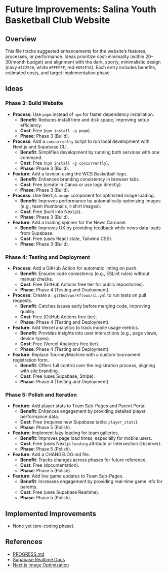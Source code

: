 # Future Improvements: Salina Youth Basketball Club Website

## Overview

This file tracks suggested enhancements for the website’s features, processes, or performance. Ideas prioritize cost-minimality (within $20–$30/month budget) and alignment with the dark, sporty, minimalistic design (navy `#1C2526`, white `#FFFFFF`, red `#D91E18`). Each entry includes benefits, estimated costs, and target implementation phase.

## Ideas

### Phase 3: Build Website
- **Process**: Use `pnpm` instead of `npm` for faster dependency installation.
  - **Benefit**: Reduces install time and disk space, improving setup efficiency.
  - **Cost**: Free (`npm install -g pnpm`).
  - **Phase**: Phase 3 (Build).
- **Process**: Add a `concurrently` script to run local development with Next.js and Supabase CLI.
  - **Benefit**: Simplifies development by running both services with one command.
  - **Cost**: Free (`npm install -g concurrently`).
  - **Phase**: Phase 3 (Build).
- **Feature**: Add a favicon using the WCS Basketball logo.
  - **Benefit**: Enhances branding consistency in browser tabs.
  - **Cost**: Free (create in Canva or use logo directly).
  - **Phase**: Phase 3 (Build).
- **Process**: Use Next.js `image` component for optimized image loading.
  - **Benefit**: Improves performance by automatically optimizing images (e.g., team thumbnails, t-shirt images).
  - **Cost**: Free (built into Next.js).
  - **Phase**: Phase 3 (Build).
- **Feature**: Add a loading spinner for the News Carousel.
  - **Benefit**: Improves UX by providing feedback while news data loads from Supabase.
  - **Cost**: Free (uses React state, Tailwind CSS).
  - **Phase**: Phase 3 (Build).

### Phase 4: Testing and Deployment
- **Process**: Add a GitHub Action for automatic linting on push.
  - **Benefit**: Ensures code consistency (e.g., ESLint rules) without manual checks.
  - **Cost**: Free (GitHub Actions free tier for public repositories).
  - **Phase**: Phase 4 (Testing and Deployment).
- **Process**: Create a `.github/workflows/ci.yml` to run tests on pull requests.
  - **Benefit**: Catches issues early before merging code, improving quality.
  - **Cost**: Free (GitHub Actions free tier).
  - **Phase**: Phase 4 (Testing and Deployment).
- **Feature**: Add Vercel analytics to track mobile usage metrics.
  - **Benefit**: Provides insights into user interactions (e.g., page views, device types).
  - **Cost**: Free (Vercel Analytics free tier).
  - **Phase**: Phase 4 (Testing and Deployment).
- **Feature**: Replace TourneyMachine with a custom tournament registration form.
  - **Benefit**: Offers full control over the registration process, aligning with site branding.
  - **Cost**: Free (uses Supabase, Stripe).
  - **Phase**: Phase 4 (Testing and Deployment).

### Phase 5: Polish and Iteration
- **Feature**: Add player stats to Team Sub-Pages and Parent Portal.
  - **Benefit**: Enhances engagement by providing detailed player performance data.
  - **Cost**: Free (requires new Supabase table: `player_stats`).
  - **Phase**: Phase 5 (Polish).
- **Feature**: Implement lazy loading for team galleries.
  - **Benefit**: Improves page load times, especially for mobile users.
  - **Cost**: Free (uses Next.js `loading` attribute or Intersection Observer).
  - **Phase**: Phase 5 (Polish).
- **Feature**: Add a CHANGELOG.md file.
  - **Benefit**: Tracks changes across phases for future reference.
  - **Cost**: Free (documentation).
  - **Phase**: Phase 5 (Polish).
- **Feature**: Add live game updates to Team Sub-Pages.
  - **Benefit**: Increases engagement by providing real-time game info for parents.
  - **Cost**: Free (uses Supabase Realtime).
  - **Phase**: Phase 5 (Polish).

## Implemented Improvements
- None yet (pre-coding phase).

## References
- [PROGRESS.md](./PROGRESS.md)
- [Supabase Realtime Docs](https://supabase.com/docs/guides/realtime)
- [Next.js Image Optimization](https://nextjs.org/docs/pages/api-reference/components/image)